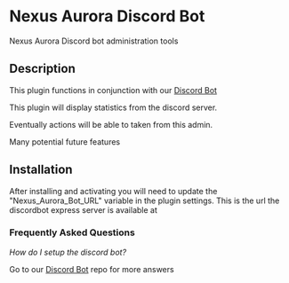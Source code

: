 # Nexus Aurora Discord Bot

Nexus Aurora Discord bot administration tools

## Description
This plugin functions in conjunction with our [Discord Bot](https://github.com/semc-labs/NexusBot)

This plugin will display statistics from the discord server.

Eventually actions will be able to taken from this admin.

Many potential future features

## Installation

After installing and activating you will need to update the "Nexus_Aurora_Bot_URL" variable in the plugin settings. This is the url the discordbot express server is available at 

### Frequently Asked Questions 

*How do I setup the discord bot?*

Go to our [Discord Bot](https://github.com/semc-labs/NexusBot) repo for more answers
